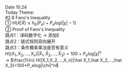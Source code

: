 Date 10.24  
Today Theme:  
#2.8 Fano's Inequality  
① $H(X|\hat X)\le h_b(P_e)+P_e log(|\chi |-1)$  
② Proof of Fano's Inequality  
跳点1：译码数字化 -> 添加E  
跳点2：链式规则双向展开  
跳点3：条件概率乘法是否有意义  
$H((X_1,X_2,...,X_n)|\hat X_1,\hat X_2,...,\hat X_3)=100+P_elog|\chi|^n$  
-> $\frac{1}\{n} H((X_1,X_2,...,X_n)|\hat X_1,\hat X_2,...,\hat X_3)=100+P_elog|\chi|^n$  

